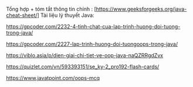 Tổng hợp + tóm tắt thông tin chính : 
[https://www.geeksforgeeks.org/java-cheat-sheet/]
Tài liệu lý thuyết Java:    
 
 https://gpcoder.com/2232-4-tinh-chat-cua-lap-trinh-huong-doi-tuong-trong-java/
 
 https://gpcoder.com/2227-lap-trinh-huong-doi-tuongoops-trong-java/
 
 https://viblo.asia/p/dien-giai-chi-tiet-ve-oop-java-naQZRRgdZvx

  https://quizlet.com/vn/593393151/se_ky-2_pro192-flash-cards/

  https://www.javatpoint.com/oops-mcq


